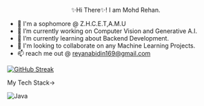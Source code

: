 <p align ='center'>✨Hi There✨! I am Mohd Rehan.

- 📗 I'm a sophomore @ Z.H.C.E.T,A.M.U
- 🔭 I’m currently working on Computer Vision and Generative A.I.
- 🌱 I’m currently learning about Backend Development.
- 🤝 I'm looking to collaborate on any Machine Learning Projects.
- 📫 reach me out @ reyanabidin169@gmail.com

[![GitHub Streak](http://github-readme-streak-stats.herokuapp.com?user=Reyan-786&theme=python-dark)](https://git.io/streak-stats)

My Tech Stack->  

![Java](https://img.shields.io/badge/java-%23ED8B00.svg?style=for-the-badge&logo=openjdk&logoColor=white)
</p>
